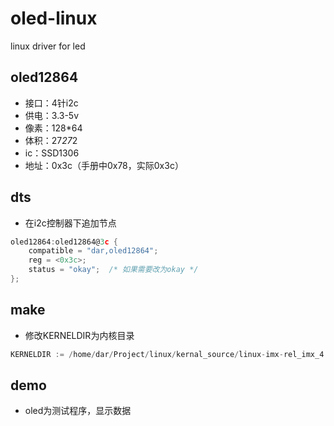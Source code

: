 # oled-linux
linux driver for led

## oled12864
- 接口：4针i2c
- 供电：3.3-5v
- 像素：128*64
- 体积：27*27*2
- ic：SSD1306
- 地址：0x3c（手册中0x78，实际0x3c）

## dts
- 在i2c控制器下追加节点
```c
oled12864:oled12864@3c {
    compatible = "dar,oled12864";
    reg = <0x3c>;
    status = "okay";  /* 如果需要改为okay */
};
```

## make
- 修改KERNELDIR为内核目录
```c
KERNELDIR := /home/dar/Project/linux/kernal_source/linux-imx-rel_imx_4.1.15_2.1.0_ga_alientek/
```

## demo
- oled为测试程序，显示数据